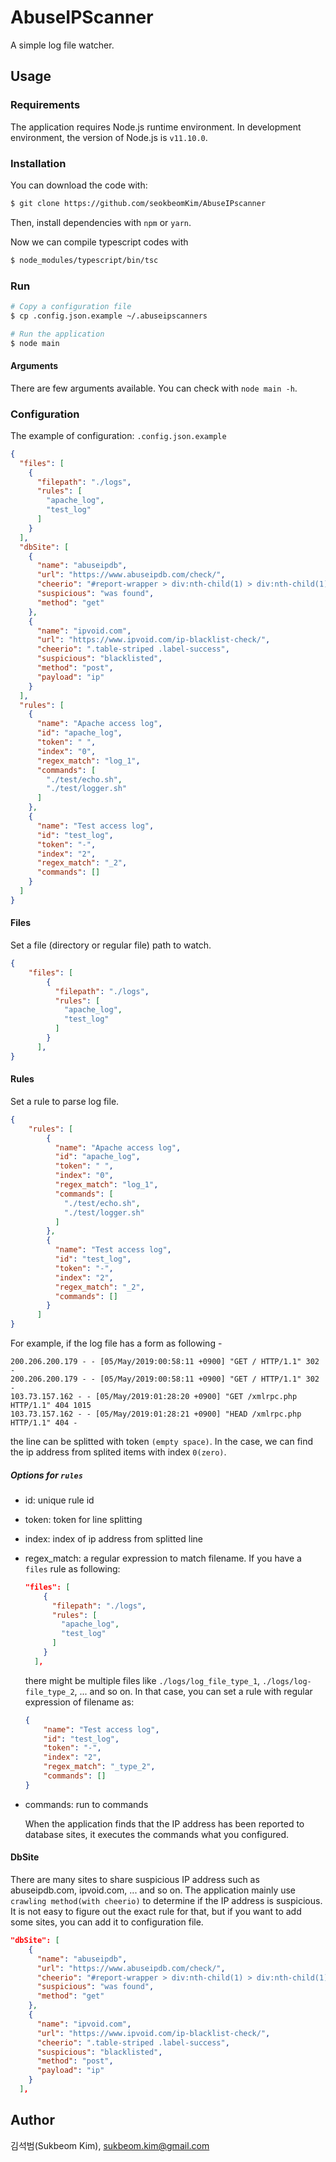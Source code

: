 # AbuseIPScanner
A simple log file watcher.

## Usage

### Requirements

The application requires Node.js runtime environment. 
In development environment, the version of Node.js is `v11.10.0`. 

### Installation

You can download the code with:

```bash
$ git clone https://github.com/seokbeomKim/AbuseIPscanner
```

Then, install dependencies with `npm` or `yarn`.

Now we can compile typescript codes with 

```bash
$ node_modules/typescript/bin/tsc
```

### Run

```bash
# Copy a configuration file
$ cp .config.json.example ~/.abuseipscanners

# Run the application
$ node main
```

#### Arguments
There are few arguments available. You can check with `node main -h`.

### Configuration
The example of configuration: `.config.json.example`

```json
{
  "files": [
    {
      "filepath": "./logs",
      "rules": [
        "apache_log",
        "test_log"
      ]
    }
  ],
  "dbSite": [
    {
      "name": "abuseipdb",
      "url": "https://www.abuseipdb.com/check/",
      "cheerio": "#report-wrapper > div:nth-child(1) > div:nth-child(1) > div:nth-child(1) > h3:nth-child(1)",
      "suspicious": "was found",
      "method": "get"
    },
    {
      "name": "ipvoid.com",
      "url": "https://www.ipvoid.com/ip-blacklist-check/",
      "cheerio": ".table-striped .label-success",
      "suspicious": "blacklisted",
      "method": "post",
      "payload": "ip"
    }
  ],
  "rules": [
    {
      "name": "Apache access log",
      "id": "apache_log",
      "token": " ",
      "index": "0",
      "regex_match": "log_1",
      "commands": [
        "./test/echo.sh",
        "./test/logger.sh"
      ]
    },
    {
      "name": "Test access log",
      "id": "test_log",
      "token": "-",
      "index": "2",
      "regex_match": "_2",
      "commands": []
    }
  ]
}
```
#### Files
Set a file (directory or regular file) path to watch.
```json
{
    "files": [
        {
          "filepath": "./logs",
          "rules": [
            "apache_log",
            "test_log"
          ]
        }
      ],
}
```

#### Rules
Set a rule to parse log file. 

```json
{
    "rules": [
        {
          "name": "Apache access log",
          "id": "apache_log",
          "token": " ",
          "index": "0",
          "regex_match": "log_1",
          "commands": [
            "./test/echo.sh",
            "./test/logger.sh"
          ]
        },
        {
          "name": "Test access log",
          "id": "test_log",
          "token": "-",
          "index": "2",
          "regex_match": "_2",
          "commands": []
        }
      ]
}
```
For example, if the log file has a form as following -

```text
200.206.200.179 - - [05/May/2019:00:58:11 +0900] "GET / HTTP/1.1" 302 -
200.206.200.179 - - [05/May/2019:00:58:11 +0900] "GET / HTTP/1.1" 302 -
103.73.157.162 - - [05/May/2019:01:28:20 +0900] "GET /xmlrpc.php HTTP/1.1" 404 1015
103.73.157.162 - - [05/May/2019:01:28:21 +0900] "HEAD /xmlrpc.php HTTP/1.1" 404 -
```
the line can be splitted with token `(empty space)`.
In the case, we can find the ip address from splited items with index `0(zero)`.

##### Options for `rules`
* id: unique rule id
* token: token for line splitting
* index: index of ip address from splitted line
* regex_match: a regular expression to match filename. If you have a `files` rule as following:
    ```json
    "files": [
        {
          "filepath": "./logs",
          "rules": [
            "apache_log",
            "test_log"
          ]
        }
      ],
    ```
    there might be multiple files like `./logs/log_file_type_1`, `./logs/log-file_type_2`, ... and so on. 
    In that case, you can set a rule with regular expression of filename as:
    ```json
    {
        "name": "Test access log",
        "id": "test_log",
        "token": "-",
        "index": "2",
        "regex_match": "_type_2",
        "commands": []
    }
    ```
    
* commands: run to commands 
    
  When the application finds that the IP address has been reported to database sites, 
it executes the commands what you configured.       

#### DbSite
There are many sites to share suspicious IP address such as abuseipdb.com, ipvoid.com, ... and so on. 
The application mainly use `crawling method(with cheerio)` to determine if the IP address is suspicious.
It is not easy to figure out the exact rule for that, but if you want to add some sites, you can add it to configuration file.


```json
"dbSite": [
    {
      "name": "abuseipdb",
      "url": "https://www.abuseipdb.com/check/",
      "cheerio": "#report-wrapper > div:nth-child(1) > div:nth-child(1) > div:nth-child(1) > h3:nth-child(1)",
      "suspicious": "was found",
      "method": "get"
    },
    {
      "name": "ipvoid.com",
      "url": "https://www.ipvoid.com/ip-blacklist-check/",
      "cheerio": ".table-striped .label-success",
      "suspicious": "blacklisted",
      "method": "post",
      "payload": "ip"
    }
  ],
``` 

## Author
김석범(Sukbeom Kim), sukbeom.kim@gmail.com

 
